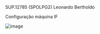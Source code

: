 SUP.12785 (SPOLPG2)
Leonardo Bertholdo

Configuração máquina IF

![image](https://github.com/user-attachments/assets/8632a3f7-8aee-482a-98df-a91bbc97e8d0)



